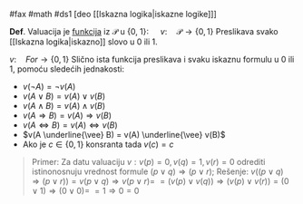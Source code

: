 #fax #math #ds1 [deo [[Iskazna logika|iskazne logike]]]
$\:$

**Def**. Valuacija je [funkcija](Funkcija.md) iz $\mathcal{P}$ u {0, 1}: $\quad v: \quad \mathcal{P} \to \{0, 1\}$
Preslikava svako [[Iskazna logika|iskazno]] slovo u 0 ili 1.

$v: \quad For \to \{0, 1\}$
Slično ista funkcija preslikava i svaku iskaznu formulu u 0 ili 1, pomoću sledećih jednakosti:
- $v(\neg A) = \neg v(A)$
- $v(A \lor B) = v(A) \lor v(B)$
- $v(A \land B) = v(A) \land v(B)$
- $v(A \Rightarrow B) = v(A) \Rightarrow v(B)$
- $v(A \Leftrightarrow B) = v(A) \Leftrightarrow v(B)$
- $v(A \underline{\vee} B) = v(A) \underline{\vee} v(B)$
- Ako je $c \in \{0, 1 \}$ konsranta tada $v(c)=c$

> Primer:
 Za datu valuaciju $v: v(p) = 0, v(q) = 1, v(r) = 0$ odrediti istinonosnuju vrednost formule $(p \lor q) \Rightarrow (p \lor r)$;
Rešenje:
$v((p \lor q) \Rightarrow (p \lor r)) = v(p \lor q) \Rightarrow v(p \lor r) =$
$= (v(p) \lor v(q)) \Rightarrow (v(p) \lor v(r)) =(0 \lor 1) \Rightarrow (0 \lor 0) =$
$= 1 \Rightarrow 0=0$